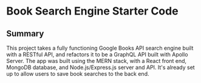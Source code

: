 # Book Search Engine Starter Code

## Summary
This project takes a fully functioning Google Books API search engine built with a RESTful API, and refactors it to be a GraphQL API built with Apollo Server. The app was built using the MERN stack, with a React front end, MongoDB database, and Node.js/Express.js server and API. It's already set up to allow users to save book searches to the back end.
